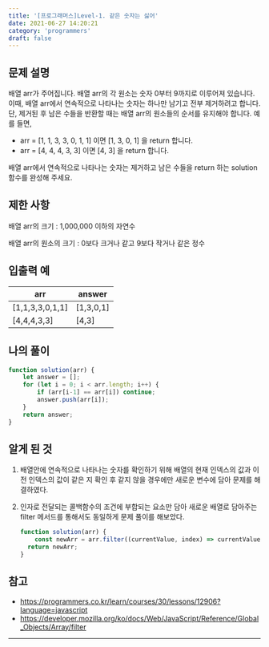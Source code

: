 ```yaml
---
title: '[프로그래머스]Level-1. 같은 숫자는 싫어'
date: 2021-06-27 14:20:21
category: 'programmers'
draft: false
---
```

## 문제 설명

배열 arr가 주어집니다. 배열 arr의 각 원소는 숫자 0부터 9까지로 이루어져 있습니다. 이때, 배열 arr에서 연속적으로 나타나는 숫자는 하나만 남기고 전부 제거하려고 합니다. 단, 제거된 후 남은 수들을 반환할 때는 배열 arr의 원소들의 순서를 유지해야 합니다. 예를 들면,

- arr = [1, 1, 3, 3, 0, 1, 1] 이면 [1, 3, 0, 1] 을 return 합니다.
- arr = [4, 4, 4, 3, 3] 이면 [4, 3] 을 return 합니다.

배열 arr에서 연속적으로 나타나는 숫자는 제거하고 남은 수들을 return 하는 solution 함수를 완성해 주세요.

## 제한 사항

배열 arr의 크기 : 1,000,000 이하의 자연수

배열 arr의 원소의 크기 : 0보다 크거나 같고 9보다 작거나 같은 정수

## 입출력 예

| arr             | answer    |
| --------------- | --------- |
| [1,1,3,3,0,1,1] | [1,3,0,1] |
| [4,4,4,3,3]     | [4,3]     |

## 나의 풀이

```javascript
function solution(arr) {
    let answer = [];
    for (let i = 0; i < arr.length; i++) {
        if (arr[i-1] == arr[i]) continue;
        answer.push(arr[i]);
    }
    return answer;
}
```

## 알게 된 것

1. 배열안에 연속적으로 나타나는 숫자를 확인하기 위해 배열의 현재 인덱스의 값과 이전 인덱스의 값이 같은 지 확인 후 같지 않을 경우에만 새로운 변수에 담아 문제를 해결하였다.

2. 인자로 전달되는 콜백함수의 조건에 부합되는 요소만 담아 새로운 배열로 담아주는 filter 메서드를 통해서도 동일하게 문제 풀이를 해보았다.

   ```javascript
   function solution(arr) {
       const newArr = arr.filter((currentValue, index) => currentValue != arr[index + 1]);
     return newArr;
   }
   ```

## 참고

* https://programmers.co.kr/learn/courses/30/lessons/12906?language=javascript
* https://developer.mozilla.org/ko/docs/Web/JavaScript/Reference/Global_Objects/Array/filter

---

